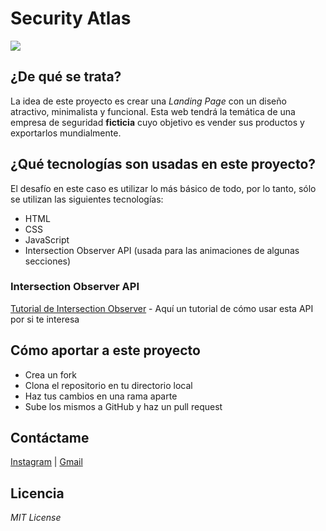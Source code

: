# Security Atlas

![](https://i.pinimg.com/564x/a2/c7/1b/a2c71baf2c32b8eb0e7b605218855e4e.jpg)

## ¿De qué se trata?

La idea de este proyecto es crear una _Landing Page_ con un diseño atractivo, minimalista y funcional.
Esta web tendrá la temática de una empresa de seguridad **ficticia** cuyo objetivo es vender sus productos y exportarlos mundialmente.

## ¿Qué tecnologías son usadas en este proyecto?

El desafío en este caso es utilizar lo más básico de todo, por lo tanto, sólo se utilizan las siguientes tecnologías:

- HTML
- CSS
- JavaScript
- Intersection Observer API (usada para las animaciones de algunas secciones)

### Intersection Observer API

[Tutorial de Intersection Observer][interobserver] - Aquí un tutorial de cómo usar esta API por si te interesa

## Cómo aportar a este proyecto

- Crea un fork
- Clona el repositorio en tu directorio local
- Haz tus cambios en una rama aparte
- Sube los mismos a GitHub y haz un pull request

## Contáctame

[Instagram][insta] | [Gmail][gmail]

## Licencia

_MIT License_

[insta]: https://www.instagram.com/_moonlight.zero_ 'Instagram'
[gmail]: mailto:sam.alejandro.bustos@gmail.com?Subject=Contacted-from-github 'Gmail'
[interobserver]: https://www.youtube.com/watch?v=cVsqA4NhDoI&t=357s 'Tutorial de Intersection Observer'
